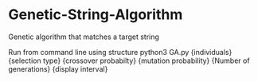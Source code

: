 # Genetic-String-Algorithm
Genetic algorithm that matches a target string

Run from command line using structure
    python3 GA.py {individuals} {selection type} {crossover probabilty} {mutation probability} {Number of generations} {display interval}
